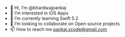 - 👋 Hi, I’m @bhardwajpankaj
- 👀 I’m interested in iOS Apps
- 🌱 I’m currently learning Swift 5.2
- 💞️ I’m looking to collaborate on Open source projects
- 📫 How to reach me pankaj.xcode@gmail.com

<!---
bhardwajpankaj/bhardwajpankaj is a ✨ special ✨ repository because its `README.md` (this file) appears on your GitHub profile.
You can click the Preview link to take a look at your changes.
--->
